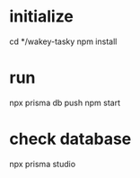 # initialize
cd */wakey-tasky
npm install

# run
npx prisma db push
npm start

# check database
npx prisma studio 